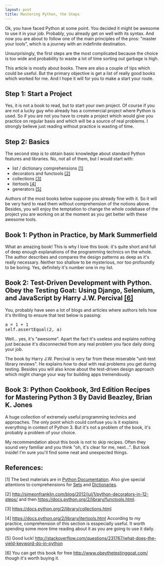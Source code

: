 ```yaml
---
layout: post
title: Mastering Python, the Steps
---
```


Ok, you have faced Python at some point. You decided it might be awesome to
use it in your job. Probably, you already get on well with its syntax. And now
you are about to follow one of the main principles of the pros: "master your tools",
which is a journey with an indefinite destination.

Unsurprisingly, the first steps are the most complicated because the choice is
too wide and probability to waste a lot of time sorting out garbage is high.

This article is mostly about books. There are also a couple of tips which could
be useful. But the primary objective is get a list of really good books which worked
for me. And I hope it will for you to make a start your route.

## Step 1: Start a Project

Yes, it is not a book to read, but to start your own project.
Of course if you are not a lucky guy who already has a commercial project where
Python is used. So if you are not you have to create a project which would give you
practice on regular basis and which will be a source of real problems.
I strongly believe just reading without practice is wasting of time.

## Step 2: Basics

The second step is to obtain basic knowledge about standard Python features and
libraries. No, not all of them, but I would start with:

* list / dictionary comprehensions [[1]](#llists)
* decorators and functools [[2]](#ldecorators)
* collections [[3]](#lcollections)
* itertools [[4]](#litertools)
* generators [[5]](#lgenerators)

Authors of the most books below suppose you already fine with it. So it will be
very hard to read them without comprehension of the notions above. Besides, you
will enjoy the temptation to change the whole codebase of the project you are working
on at the moment as you get better with these awesome tools.

## Book 1: Python in Practice, by Mark Summerfield
What an amazing book! This is why I love
this book: it's quite short and full of deep enough explanations of the programming
technics on the whole. The author describes and compares the design patterns as deep as
it's really necessary. Neither too shallow to be mysterious, nor too profoundly to be boring.
Yes, definitely it's number one in my list.

## Book 2: Test-Driven Development with Python. Obey the Testing Goat: Using Django, Selenium, and JavaScript by Harry J.W. Percival [[6]](#lPercival)

You, probably have seen a lot of blogs and articles where authors tells how it's thrilling to ensure that test below is passing:

<pre>
a = 1 + 1
self.assertEqual(2, a)
</pre>

Well... yes, it's "awesome". Apart the fact it's useless and explains nothing just because it's disconnected from any real problem you face daily doing your job.

The book by Harry J.W. Percival is very far from these miserable "unit-test library reviews". He explains how to deal with real problems you get during testing. Besides you will also know about the test-driven design approach which might change your way for building apps tremendously.

## Book 3: Python Cookbook, 3rd Edition Recipes for Mastering Python 3 By David Beazley, Brian K. Jones

A huge collection of extremely useful programming technics and approaches. The only point which could confuse you is it explains everything in context of Python 3. But it's not a problem of the book, it's probably a problem of your choice.

My recommendation about this book is not to skip recipes. Often they sound very familiar and you think "oh, it's clear for me, next...". But look inside! I'm sure you'll find some neat and unexpected things.

## References:
<a name="llists"></a>
\[1\] The best materials are in [Python Documentation](https://docs.python.org/2/tutorial/datastructures.html#tut-listcomps). Also give special attentions to comprehensions for [Sets](https://docs.python.org/2/tutorial/datastructures.html#sets) and [Dictionaries](https://docs.python.org/2/tutorial/datastructures.html#dictionaries).

<a name="ldecorators"></a>
\[2\] <http://simeonfranklin.com/blog/2012/jul/1/python-decorators-in-12-steps/> and then <https://docs.python.org/2/library/functools.html>.

<a name="lcollections"></a>
\[3\] <https://docs.python.org/2/library/collections.html>

<a name="litertools"></a>
\[4\] <https://docs.python.org/2/library/itertools.html> According to my practice, comprehension of this section is esspecially useful. It worth spending some more time reading about it as you are going to use it daily.

<a name="lgenerators"></a>
\[5\] Good luck! <http://stackoverflow.com/questions/231767/what-does-the-yield-keyword-do-in-python>

<a name="lPercival"></a>
\[6\] You can get this book for free <http://www.obeythetestinggoat.com/> though it's worth buying it.
